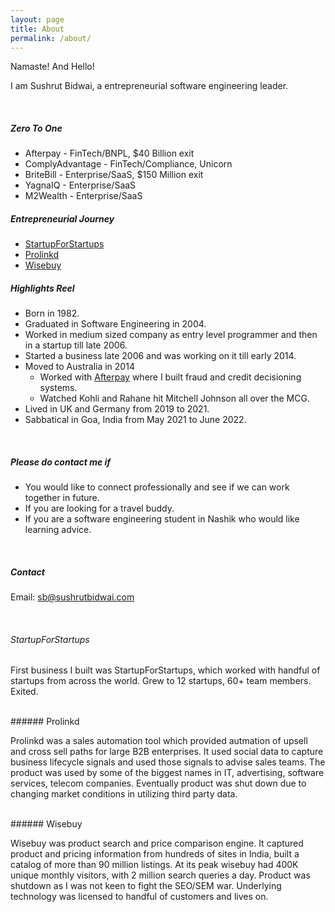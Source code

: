 ```yaml
---
layout: page
title: About
permalink: /about/
---
```


Namaste! And Hello!

I am Sushrut Bidwai, a entrepreneurial software engineering leader.

<br/>

##### Zero To One

* Afterpay - FinTech/BNPL, $40 Billion exit
* ComplyAdvantage - FinTech/Compliance, Unicorn
* BriteBill - Enterprise/SaaS, $150 Million exit
* YagnaIQ - Enterprise/SaaS
* M2Wealth - Enterprise/SaaS

##### Entrepreneurial Journey

* [StartupForStartups](#startupforstartups)
* [Prolinkd](#prolinkd)
* [Wisebuy](#wisebuy)


##### Highlights Reel

* Born in 1982.
* Graduated in Software Engineering in 2004.
* Worked in medium sized company as entry level programmer and then in a startup till late 2006.
* Started a business late 2006 and was working on it till early 2014.
* Moved to Australia in 2014
  * Worked with [Afterpay](https://afterpay.com) where I built fraud and credit decisioning systems.
  * Watched Kohli and Rahane hit Mitchell Johnson all over the MCG.
* Lived in UK and Germany from 2019 to 2021.
* Sabbatical in Goa, India from May 2021 to June 2022.

<br/>

##### Please do contact me if
* You would like to connect professionally and see if we can work together in future.
* If you are looking for a travel buddy.
* If you are a software engineering student in Nashik who would like learning advice.

<br/>

##### Contact
Email: sb@sushrutbidwai.com

<br/>

###### StartupForStartups

First business I built was StartupForStartups, which worked with handful of startups from across the world. Grew to 12 startups, 60+ team members. Exited.

<br/>
###### Prolinkd

Prolinkd was a sales automation tool which provided autmation of upsell and cross sell paths for large B2B enterprises. It used social data to capture business lifecycle signals and used those signals to advise sales teams.
The product was used by some of the biggest names in IT, advertising, software services, telecom companies.
Eventually product was shut down due to changing market conditions in utilizing third party data.

<br/>
###### Wisebuy

Wisebuy was product search and price comparison engine. It captured product and pricing information from hundreds of sites in India, built a catalog of more than 90 million listings. At its peak wisebuy had 400K unique monthly visitors, with 2 million search queries a day.
Product was shutdown as I was not keen to fight the SEO/SEM war. Underlying technology was licensed to handful of customers and lives on.
